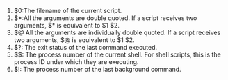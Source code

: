 1. $0:The filename of the current script.
2. $\*:All the arguments are double quoted. If a script receives two arguments, $\* is equivalent to $1 $2.
3. $@ All the arguments are individually double quoted. If a script receives two arguments, $@ is equivalent to $1 $2.
4. $?: The exit status of the last command executed.
5. $$: The process number of the current shell. For shell scripts, this is the process ID under which they are executing.
6. $!: The process number of the last background command.
